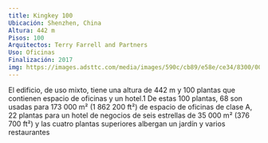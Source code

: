 ```yaml
---
title: Kingkey 100
Ubicación: Shenzhen, China
Altura: 442 m
Pisos: 100
Arquitectos: Terry Farrell and Partners
Uso: Oficinas
Finalización: 2017
img: https://images.adsttc.com/media/images/590c/cb89/e58e/ce34/8300/0001/slideshow/ping-an-finance-center_terri-meyer-boake6.jpg?1494010759
---
```

El edificio, de uso mixto, tiene una altura de 442 m y 100 plantas que contienen espacio de oficinas y un hotel.1​ De estas 100 plantas, 68 son usadas para 173 000 m² (1 862 200 ft²) de espacio de oficinas de clase A, 22 plantas para un hotel de negocios de seis estrellas de 35 000 m² (376 700 ft²) y las cuatro plantas superiores albergan un jardín y varios restaurantes
